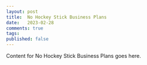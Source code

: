 ```yaml
---
layout: post
title:  No Hockey Stick Business Plans
date:   2023-02-28
comments: true
tags: 
published: false
---
```

 
Content for No Hockey Stick Business Plans goes here.
 
